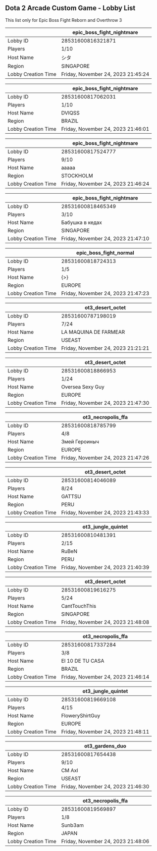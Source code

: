 ## Dota 2 Arcade Custom Game - Lobby List

This list only for Epic Boss Fight Reborn and Overthrow 3

|  | epic_boss_fight_nightmare |
| ------ | ------ |
| Lobby ID | 28531600816321871 |
| Players | 1/10 |
| Host Name | シタ |
| Region | SINGAPORE |
| Lobby Creation Time | Friday, November 24, 2023 21:45:24 |


|  | epic_boss_fight_nightmare |
| ------ | ------ |
| Lobby ID | 28531600817062031 |
| Players | 1/10 |
| Host Name | DVIQSS |
| Region | BRAZIL |
| Lobby Creation Time | Friday, November 24, 2023 21:46:01 |


|  | epic_boss_fight_nightmare |
| ------ | ------ |
| Lobby ID | 28531600817524777 |
| Players | 9/10 |
| Host Name | ааааа |
| Region | STOCKHOLM |
| Lobby Creation Time | Friday, November 24, 2023 21:46:24 |


|  | epic_boss_fight_nightmare |
| ------ | ------ |
| Lobby ID | 28531600818465349 |
| Players | 3/10 |
| Host Name | Бабушка в кедах |
| Region | SINGAPORE |
| Lobby Creation Time | Friday, November 24, 2023 21:47:10 |


|  | epic_boss_fight_normal |
| ------ | ------ |
| Lobby ID | 28531600818724313 |
| Players | 1/5 |
| Host Name | {>} |
| Region | EUROPE |
| Lobby Creation Time | Friday, November 24, 2023 21:47:23 |


|  | ot3_desert_octet |
| ------ | ------ |
| Lobby ID | 28531600787198019 |
| Players | 7/24 |
| Host Name | LA MAQUINA DE FARMEAR |
| Region | USEAST |
| Lobby Creation Time | Friday, November 24, 2023 21:21:21 |


|  | ot3_desert_octet |
| ------ | ------ |
| Lobby ID | 28531600818866953 |
| Players | 1/24 |
| Host Name | Oversea Sexy Guy |
| Region | EUROPE |
| Lobby Creation Time | Friday, November 24, 2023 21:47:30 |


|  | ot3_necropolis_ffa |
| ------ | ------ |
| Lobby ID | 28531600818785799 |
| Players | 4/8 |
| Host Name | Змей Героиныч |
| Region | EUROPE |
| Lobby Creation Time | Friday, November 24, 2023 21:47:26 |


|  | ot3_desert_octet |
| ------ | ------ |
| Lobby ID | 28531600814046089 |
| Players | 8/24 |
| Host Name | GATTSU |
| Region | PERU |
| Lobby Creation Time | Friday, November 24, 2023 21:43:33 |


|  | ot3_jungle_quintet |
| ------ | ------ |
| Lobby ID | 28531600810481391 |
| Players | 2/15 |
| Host Name | RuBeN |
| Region | PERU |
| Lobby Creation Time | Friday, November 24, 2023 21:40:39 |


|  | ot3_desert_octet |
| ------ | ------ |
| Lobby ID | 28531600819616275 |
| Players | 5/24 |
| Host Name | CantTouchThis |
| Region | SINGAPORE |
| Lobby Creation Time | Friday, November 24, 2023 21:48:08 |


|  | ot3_necropolis_ffa |
| ------ | ------ |
| Lobby ID | 28531600817337284 |
| Players | 3/8 |
| Host Name | El 10 DE TU CASA |
| Region | BRAZIL |
| Lobby Creation Time | Friday, November 24, 2023 21:46:14 |


|  | ot3_jungle_quintet |
| ------ | ------ |
| Lobby ID | 28531600819669108 |
| Players | 4/15 |
| Host Name | FloweryShirtGuy |
| Region | EUROPE |
| Lobby Creation Time | Friday, November 24, 2023 21:48:11 |


|  | ot3_gardens_duo |
| ------ | ------ |
| Lobby ID | 28531600817654438 |
| Players | 9/10 |
| Host Name | CM Axl |
| Region | USEAST |
| Lobby Creation Time | Friday, November 24, 2023 21:46:30 |


|  | ot3_necropolis_ffa |
| ------ | ------ |
| Lobby ID | 28531600819569897 |
| Players | 1/8 |
| Host Name | Sunb3am |
| Region | JAPAN |
| Lobby Creation Time | Friday, November 24, 2023 21:48:06 |


